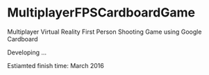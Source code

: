 # MultiplayerFPSCardboardGame
Multiplayer Virtual Reality First Person Shooting Game using Google Cardboard

Developing ...

Estiamted finish time: March 2016
